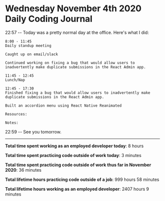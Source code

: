# Wednesday November 4th 2020 Daily Coding Journal

22:57 -- Today was a pretty normal day at the office. Here's what I did:

```
8:00 - 11:45
Daily standup meeting

Caught up on email/slack

Continued working on fixing a bug that would allow users to inadvertently make duplicate submissions in the React Admin app.

11:45 - 12:45
Lunch/Nap

12:45 - 17:30
Finished fixing a bug that would allow users to inadvertently make duplicate submissions in the React Admin app.

Built an accordion menu using React Native Reanimated

Resources:

Notes:
```

22:59 -- See you tomorrow.

---

**Total time spent working as an employed developer today**: 8 hours

**Total time spent practicing code outside of work today**: 3 minutes

**Total time spent practicing code outside of work thus far in November 2020**: 36 minutes

**Total lifetime hours practicing code outside of a job**: 999 hours 58 minutes

**Total lifetime hours working as an employed developer**: 2407 hours 9 minutes
